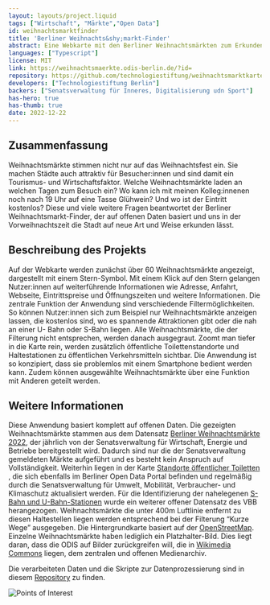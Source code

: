 ```yaml
---
layout: layouts/project.liquid
tags: ["Wirtschaft", "Märkte","Open Data"]
id: weihnachtsmarktfinder
title: 'Berliner Weihnachts&shy;markt-Finder'
abstract: Eine Webkarte mit den Berliner Weihnachtsmärkten zum Erkunden, Planen und Teilen
languages: ["Typescript"]
license: MIT
link: https://weihnachtsmaerkte.odis-berlin.de/?id=
repository: https://github.com/technologiestiftung/weihnachtsmarktkarte
developers: ["Technologiestiftung Berlin"]
backers: ["Senatsverwaltung für Inneres, Digitalisierung udn Sport"]
has-hero: true
has-thumb: true
date: 2022-12-22
---
```


## Zusammenfassung

Weihnachtsmärkte stimmen nicht nur auf das Weihnachtsfest ein. Sie machen Städte auch attraktiv für Besucher:innen und sind damit ein Tourismus- und Wirtschaftsfaktor. Welche Weihnachtsmärkte laden an welchen Tagen zum Besuch ein? Wo kann ich mit meinen Kolleg:innenen noch nach 19 Uhr auf eine Tasse Glühwein? Und wo ist der Eintritt kostenlos? Diese und viele weitere Fragen beantwortet der Berliner Weihnachtsmarkt-Finder, der auf offenen Daten basiert und uns in der Vorweihnachtszeit die Stadt auf neue Art und Weise erkunden lässt. 

## Beschreibung des Projekts

Auf der Webkarte werden zunächst über 60 Weihnachtsmärkte angezeigt, dargestellt mit einem Stern-Symbol. Mit einem Klick auf den Stern gelangen Nutzer:innen auf weiterführende Informationen wie Adresse, Anfahrt, Webseite, Eintrittspreise und Öffnungszeiten und weitere Informationen. Die zentrale Funktion der Anwendung sind verschiedende Filtermöglichkeiten. So können Nutzer:innen sich zum Beispiel nur Weihnachtsmärkte anzeigen lassen, die kostenlos sind, wo es spannende Attraktionen gibt oder die nah an einer U- Bahn oder S-Bahn liegen. Alle Weihnachtsmärkte, die der Filterung nicht entsprechen, werden danach ausgegraut. Zoomt man tiefer in die Karte rein, werden zusätzlich öffentliche Toilettenstandorte und Haltestationen zu öffentlichen Verkehrsmitteln sichtbar. Die Anwendung ist so konzipiert, dass sie problemlos mit einem Smartphone bedient werden kann. Zudem können ausgewählte Weihnachtsmärkte über eine Funktion mit Anderen geteilt werden.

## Weitere Informationen

Diese Anwendung basiert komplett auf offenen Daten. Die gezeigten Weihnachtsmärkte stammen aus dem Datensatz  [Berliner Weihnachtsmärkte 2022](https://daten.berlin.de/datensaetze/berliner-weihnachtsmärkte-2022), der jährlich von der Senatsverwaltung für Wirtschaft, Energie und Betriebe bereitgestellt wird. Dadurch sind nur die der Senatsverwaltung gemeldeten Märkte aufgeführt und es besteht kein Anspruch auf Vollständigkeit. Weiterhin liegen in der Karte [Standorte öffentlicher Toiletten](https://daten.berlin.de/datensaetze/standorte-der-öffentlichen-toiletten) , die sich ebenfalls im Berliner Open Data Portal befinden und regelmäßig durch die Senatsverwaltung für Umwelt, Mobilität, Verbraucher- und Klimaschutz aktualisiert werden. Für die Identifizierung der nahelegenen [S-Bahn und U-Bahn-Stationen](https://daten.berlin.de/datensaetze/koordinaten-der-zugangsmöglichkeiten-zu-stationen) wurde ein weiterer offener Datensatz des VBB herangezogen. Weihnachtsmärkte die unter 400m Luftlinie entfernt zu diesen Haltestellen liegen werden entsprechend bei der Filterung “Kurze Wege” ausgegeben. Die Hintergrundkarte basiert auf der [OpenStreetMap](https://www.openstreetmap.de). Einzelne Weihnachtsmärkte haben lediglich ein Platzhalter-Bild. Dies liegt daran, dass die ODIS auf Bilder zurückgreifen will, die in [Wikimedia Commons](https://commons.wikimedia.org/wiki/Commons:First_steps/Uploading_files/de) liegen, dem zentralen und offenen Medienarchiv.

Die verarbeiteten Daten und die Skripte zur Datenprozessierung sind in diesem  [Repository](https://github.com/technologiestiftung/weihnachtsmarktkarte) zu finden.

![Points of Interest](/assets/images/projects/weihnachtsmarktfinder_pois.png)